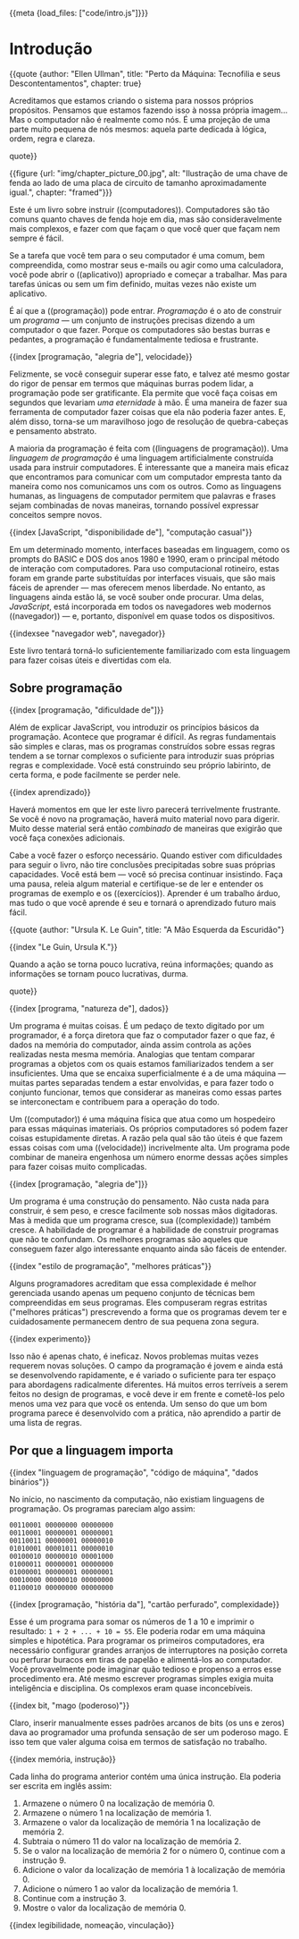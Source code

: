 {{meta {load_files: ["code/intro.js"]}}}

# Introdução

{{quote {author: "Ellen Ullman", title: "Perto da Máquina: Tecnofilia e seus Descontentamentos", chapter: true}

Acreditamos que estamos criando o sistema para nossos próprios propósitos. Pensamos que estamos fazendo isso à nossa própria imagem... Mas o computador não é realmente como nós. É uma projeção de uma parte muito pequena de nós mesmos: aquela parte dedicada à lógica, ordem, regra e clareza.

quote}}

{{figure {url: "img/chapter_picture_00.jpg", alt: "Ilustração de uma chave de fenda ao lado de uma placa de circuito de tamanho aproximadamente igual.", chapter: "framed"}}}

Este é um livro sobre instruir ((computadores)). Computadores são tão comuns quanto chaves de fenda hoje em dia, mas são consideravelmente mais complexos, e fazer com que façam o que você quer que façam nem sempre é fácil.

Se a tarefa que você tem para o seu computador é uma comum, bem compreendida, como mostrar seus e-mails ou agir como uma calculadora, você pode abrir o ((aplicativo)) apropriado e começar a trabalhar. Mas para tarefas únicas ou sem um fim definido, muitas vezes não existe um aplicativo.

É aí que a ((programação)) pode entrar. _Programação_ é o ato de construir um _programa_ — um conjunto de instruções precisas dizendo a um computador o que fazer. Porque os computadores são bestas burras e pedantes, a programação é fundamentalmente tediosa e frustrante.

{{index [programação, "alegria de"], velocidade}}

Felizmente, se você conseguir superar esse fato, e talvez até mesmo gostar do rigor de pensar em termos que máquinas burras podem lidar, a programação pode ser gratificante. Ela permite que você faça coisas em segundos que levariam _uma eternidade_ à mão. É uma maneira de fazer sua ferramenta de computador fazer coisas que ela não poderia fazer antes. E, além disso, torna-se um maravilhoso jogo de resolução de quebra-cabeças e pensamento abstrato.

A maioria da programação é feita com ((linguagens de programação)). Uma _linguagem de programação_ é uma linguagem artificialmente construída usada para instruir computadores. É interessante que a maneira mais eficaz que encontramos para comunicar com um computador empresta tanto da maneira como nos comunicamos uns com os outros. Como as linguagens humanas, as linguagens de computador permitem que palavras e frases sejam combinadas de novas maneiras, tornando possível expressar conceitos sempre novos.

{{index [JavaScript, "disponibilidade de"], "computação casual"}}

Em um determinado momento, interfaces baseadas em linguagem, como os prompts do BASIC e DOS dos anos 1980 e 1990, eram o principal método de interação com computadores. Para uso computacional rotineiro, estas foram em grande parte substituídas por interfaces visuais, que são mais fáceis de aprender — mas oferecem menos liberdade. No entanto, as linguagens ainda estão lá, se você souber onde procurar. Uma delas, _JavaScript_, está incorporada em todos os navegadores web modernos ((navegador)) — e, portanto, disponível em quase todos os dispositivos.

{{indexsee "navegador web", navegador}}

Este livro tentará torná-lo suficientemente familiarizado com esta linguagem para fazer coisas úteis e divertidas com ela.

## Sobre programação

{{index [programação, "dificuldade de"]}}

Além de explicar JavaScript, vou introduzir os princípios básicos da programação. Acontece que programar é difícil. As regras fundamentais são simples e claras, mas os programas construídos sobre essas regras tendem a se tornar complexos o suficiente para introduzir suas próprias regras e complexidade. Você está construindo seu próprio labirinto, de certa forma, e pode facilmente se perder nele.

{{index aprendizado}}

Haverá momentos em que ler este livro parecerá terrivelmente frustrante. Se você é novo na programação, haverá muito material novo para digerir. Muito desse material será então _combinado_ de maneiras que exigirão que você faça conexões adicionais.

Cabe a você fazer o esforço necessário. Quando estiver com dificuldades para seguir o livro, não tire conclusões precipitadas sobre suas próprias capacidades. Você está bem — você só precisa continuar insistindo. Faça uma pausa, releia algum material e certifique-se de ler e entender os programas de exemplo e os ((exercícios)). Aprender é um trabalho árduo, mas tudo o que você aprende é seu e tornará o aprendizado futuro mais fácil.

{{quote {author: "Ursula K. Le Guin", title: "A Mão Esquerda da Escuridão"}

{{index "Le Guin, Ursula K."}}

Quando a ação se torna pouco lucrativa, reúna informações; quando as informações se tornam pouco lucrativas, durma.

quote}}

{{index [programa, "natureza de"], dados}}

Um programa é muitas coisas. É um pedaço de texto digitado por um programador, é a força diretora que faz o computador fazer o que faz, é dados na memória do computador, ainda assim controla as ações realizadas nesta mesma memória. Analogias que tentam comparar programas a objetos com os quais estamos familiarizados tendem a ser insuficientes. Uma que se encaixa superficialmente é a de uma máquina — muitas partes separadas tendem a estar envolvidas, e para fazer todo o conjunto funcionar, temos que considerar as maneiras como essas partes se interconectam e contribuem para a operação do todo.

Um ((computador)) é uma máquina física que atua como um hospedeiro para essas máquinas imateriais. Os próprios computadores só podem fazer coisas estupidamente diretas. A razão pela qual são tão úteis é que fazem essas coisas com uma ((velocidade)) incrivelmente alta. Um programa pode combinar de maneira engenhosa um número enorme dessas ações simples para fazer coisas muito complicadas.

{{index [programação, "alegria de"]}}

Um programa é uma construção do pensamento. Não custa nada para construir, é sem peso, e cresce facilmente sob nossas mãos digitadoras. Mas à medida que um programa cresce, sua ((complexidade)) também cresce. A habilidade de programar é a habilidade de construir programas que não te confundam. Os melhores programas são aqueles que conseguem fazer algo interessante enquanto ainda são fáceis de entender.

{{index "estilo de programação", "melhores práticas"}}

Alguns programadores acreditam que essa complexidade é melhor gerenciada usando apenas um pequeno conjunto de técnicas bem compreendidas em seus programas. Eles compuseram regras estritas ("melhores práticas") prescrevendo a forma que os programas devem ter e cuidadosamente permanecem dentro de sua pequena zona segura.

{{index experimento}}

Isso não é apenas chato, é ineficaz. Novos problemas muitas vezes requerem novas soluções. O campo da programação é jovem e ainda está se desenvolvendo rapidamente, e é variado o suficiente para ter espaço para abordagens radicalmente diferentes. Há muitos erros terríveis a serem feitos no design de programas, e você deve ir em frente e cometê-los pelo menos uma vez para que você os entenda. Um senso do que um bom programa parece é desenvolvido com a prática, não aprendido a partir de uma lista de regras.

## Por que a linguagem importa

{{index "linguagem de programação", "código de máquina", "dados binários"}}

No início, no nascimento da computação, não existiam linguagens de programação. Os programas pareciam algo assim:

```{lang: null}
00110001 00000000 00000000
00110001 00000001 00000001
00110011 00000001 00000010
01010001 00001011 00000010
00100010 00000010 00001000
01000011 00000001 00000000
01000001 00000001 00000001
00010000 00000010 00000000
01100010 00000000 00000000
```

{{index [programação, "história da"], "cartão perfurado", complexidade}}

Esse é um programa para somar os números de 1 a 10 e imprimir o resultado: `1 + 2 + ... + 10 = 55`. Ele poderia rodar em uma máquina simples e hipotética. Para programar os primeiros computadores, era necessário configurar grandes arranjos de interruptores na posição correta ou perfurar buracos em tiras de papelão e alimentá-los ao computador. Você provavelmente pode imaginar quão tedioso e propenso a erros esse procedimento era. Até mesmo escrever programas simples exigia muita inteligência e disciplina. Os complexos eram quase inconcebíveis.

{{index bit, "mago (poderoso)"}}

Claro, inserir manualmente esses padrões arcanos de bits (os uns e zeros) dava ao programador uma profunda sensação de ser um poderoso mago. E isso tem que valer alguma coisa em termos de satisfação no trabalho.

{{index memória, instrução}}

Cada linha do programa anterior contém uma única instrução. Ela poderia ser escrita em inglês assim:

 1. Armazene o número 0 na localização de memória 0.
 2. Armazene o número 1 na localização de memória 1.
 3. Armazene o valor da localização de memória 1 na localização de memória 2.
 4. Subtraia o número 11 do valor na localização de memória 2.
 5. Se o valor na localização de memória 2 for o número 0, continue com a instrução 9.
 6. Adicione o valor da localização de memória 1 à localização de memória 0.
 7. Adicione o número 1 ao valor da localização de memória 1.
 8. Continue com a instrução 3.
 9. Mostre o valor da localização de memória 0.

{{index legibilidade, nomeação, vinculação}}